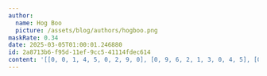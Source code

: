 ```yaml
---
author:
  name: Hog Boo
  picture: /assets/blog/authors/hogboo.png
maskRate: 0.34
date: 2025-03-05T01:00:01.246880
id: 2a8713b6-f95d-11ef-9cc5-41114fdec614
content: '[[0, 0, 1, 4, 5, 0, 2, 9, 0], [0, 9, 6, 2, 1, 3, 0, 4, 5], [0, 5, 0, 0, 8, 9, 3, 6, 0], [7, 8, 2, 1, 0, 4, 0, 5, 0], [0, 3, 5, 0, 0, 0, 4, 1, 9], [1, 4, 9, 6, 0, 5, 0, 0, 2], [4, 0, 0, 9, 6, 2, 0, 8, 7], [9, 2, 7, 5, 0, 8, 0, 3, 6], [5, 6, 8, 3, 7, 0, 0, 2, 4]]'
---
```

